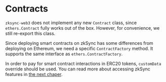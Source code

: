 # Contracts

`zksync-web3` does not implement any new `Contract` class, since `ethers.Contract` fully works out of the box. However, for convenience, we still re-export this class.

Since deploying smart contracts on zkSync has some differences from deploying on Ethereum, we need a specific `ContractFactory` method. It supports the same interface as `ethers.ContractFactory`.

In order to pay for smart contract interactions in ERC20 tokens, `customData` override should be used. You can read more about accessing zkSync features in [the next chaper](./fees).
